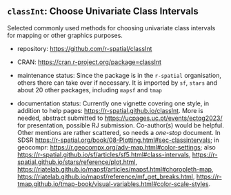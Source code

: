 ## `classInt`: Choose Univariate Class Intervals

Selected commonly used methods for choosing univariate class intervals for mapping or other graphics purposes.

- repository: https://github.com/r-spatial/classInt

- CRAN: https://cran.r-project.org/package=classInt

- maintenance status: Since the package is in the `r-spatial` organisation, others there can take over if necessary. It is imported by `sf`, `stars` and about 20 other packages, including `mapsf` and `tmap`

- documentation status: Currently one vignette covering one style, in addition to help pages: https://r-spatial.github.io/classInt. More is needed, abstract submitted to https://ucpages.uc.pt/events/ectqg2023/ for presentation, possible RJ submission. Co-author(s) would be helpful. Other mentions are rather scattered, so needs a _one-stop_ document. In SDSR https://r-spatial.org/book/08-Plotting.html#sec-classintervals; in geocompr: https://r.geocompx.org/adv-map.html#color-settings; also https://r-spatial.github.io/sf/articles/sf5.html#class-intervals, https://r-spatial.github.io/stars/reference/plot.html, https://riatelab.github.io/mapsf/articles/mapsf.html#choropleth-map, https://riatelab.github.io/mapsf/reference/mf_get_breaks.html, https://r-tmap.github.io/tmap-book/visual-variables.html#color-scale-styles.